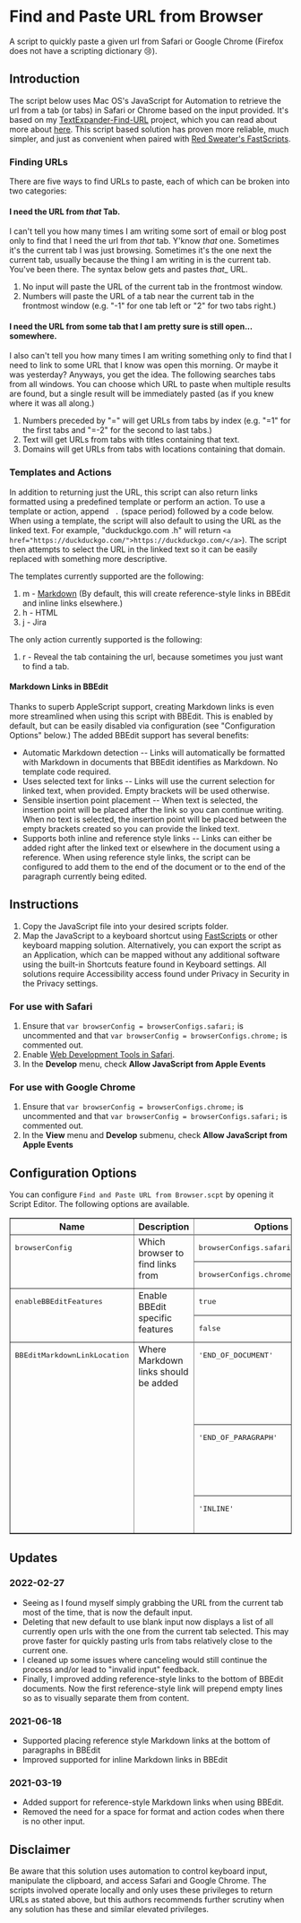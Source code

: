# Find and Paste URL from Browser
A script to quickly paste a given url from Safari or Google Chrome (Firefox does not have a scripting dictionary 😢).

## Introduction
The script below uses Mac OS's JavaScript for Automation to retrieve the url from a tab (or tabs) in Safari or Chrome based on the input provided. It's based on my [TextExpander-Find-URL](https://github.com/JackWellborn/TextExpander-Find-URL) project, which you can read about more about [here](http://wormsandviruses.com/2018/07/textexpander-snippets-with-variables/). This script based solution has proven more reliable, much simpler, and just as convenient when paired with [Red Sweater's FastScripts](https://red-sweater.com/fastscripts/). 

### Finding URLs
There are five ways to find URLs to paste, each of which can be broken into two categories:

#### I need the URL from _that_ Tab.
I can't tell you how many times I am writing some sort of email or blog post only to find that I need the url from _that_ tab. Y'know _that_ one. Sometimes it's the current tab I was just browsing. Sometimes it's the one next the current tab, usually because the thing I am writing in is the current tab. You've been there. The syntax below gets and pastes _that__ URL.

1. No input will paste the URL of the current tab in the frontmost window.
2. Numbers will paste the URL of a tab near the current tab in the frontmost window (e.g. "-1" for one tab left or "2" for two tabs right.)

#### I need the URL from some tab that I am pretty sure is still open... somewhere.
I also can't tell you how many times I am writing something only to find that I need to link to some URL that I know was open this morning. Or maybe it was yesterday? Anyways, you get the idea. The following searches tabs from all windows. You can choose which URL to paste when multiple results are found, but a single result will be immediately pasted (as if you knew where it was all along.)

1. Numbers preceded by "=" will get URLs from tabs by index (e.g. "=1"  for the first tabs and "=-2" for the second to last tabs.)
2. Text will get URLs from tabs with titles containing that text.
3. Domains will get URLs from tabs with locations containing that domain.

### Templates and Actions
In addition to returning just the URL, this script can also return links formatted using a predefined template or perform an action. To use a template or action, append ` .` (space period) followed by a code below. When using a template, the script will also default to using the URL as the linked text. For example, "duckduckgo.com .h" will return `<a href="https://duckduckgo.com/">https://duckduckgo.com/</a>`). The script then attempts to select the URL in the linked text so it can be easily replaced with something more descriptive. 

The templates currently supported are the following:

1. m - [Markdown][md] (By default, this will create reference-style links in BBEdit and inline links elsewhere.)
2. h - HTML
3. j - Jira

The only action currently supported is the following:

1. r - Reveal the tab containing the url, because sometimes you just want to find a tab.

#### Markdown Links in BBEdit
Thanks to superb AppleScript support, creating Markdown links is even more streamlined when using this script with BBEdit. This is enabled by default, but can be easily disabled via configuration (see "Configuration Options" below.) The added BBEdit support has several benefits:

- Automatic Markdown detection -- Links will automatically be formatted with Markdown in documents that BBEdit identifies as Markdown. No template code required.
- Uses selected text for links -- Links will use the current selection for linked text, when provided. Empty brackets will be used otherwise.
- Sensible insertion point placement -- When text is selected, the insertion point will be placed after the link so you can continue writing. When no text is selected, the insertion point will be placed between the empty brackets created so you can provide the linked text.
- Supports both inline and reference style links -- Links can either be added right after the linked text or elsewhere in the document using a reference. When using reference style links, the script can be configured to add them to the end of the document or to the end of the paragraph currently being edited. 

## Instructions
1. Copy the JavaScript file into your desired scripts folder.
2. Map the JavaScript to a keyboard shortcut using [FastScripts](https://red-sweater.com/fastscripts/) or other keyboard mapping solution. Alternatively, you can export the script as an Application, which can be mapped without any additional software using the built-in Shortcuts feature found in Keyboard settings. All solutions require Accessibility access found under Privacy in Security in the Privacy settings. 

### For use with Safari
1. Ensure that `var browserConfig = browserConfigs.safari;` is uncommented and that `var browserConfig = browserConfigs.chrome;` is commented out.
2. Enable [Web Development Tools in Safari](https://developer.apple.com/safari/tools/).
3. In the __Develop__ menu, check __Allow JavaScript from Apple Events__

### For use with Google Chrome
1. Ensure that `var browserConfig = browserConfigs.chrome;` is uncommented and that `var browserConfig = browserConfigs.safari;` is commented out.
2. In the __View__ menu and __Develop__ submenu, check __Allow JavaScript from Apple Events__

## Configuration Options
You can configure `Find and Paste URL from Browser.scpt` by opening it Script Editor. The following options are available.

<table border="1">
<tr>
	<th>Name</th>
	<th>Description</th>
	<th colspan="2">Options</th>
</tr>
<tr valign="top">
	<td rowspan="3"><pre>browserConfig</pre></td>
	<td rowspan="3">Which browser to find links from</td>
	<tr valign="top"><td><pre>browserConfigs.safari</pre></td><td>Safari (default)</td></tr>
	<tr valign="top"><td><pre>browserConfigs.chrome</pre></td><td>Google Chrome</td></tr>
</tr>
<tr valign="top">
	<td rowspan="3"><pre>enableBBEditFeatures</pre></td>
	<td rowspan="3">Enable BBEdit specific features</td>
	<tr valign="top"><td><pre>true</pre></td><td>Enabled (default)</td></tr>
	<tr valign="top"><td><pre>false</pre></td><td>Disabled</td></tr>
</tr>
<tr valign="top">
	<td rowspan="4"><pre>BBEditMarkdownLinkLocation</pre></td>
	<td rowspan="4">Where Markdown links should be added</td>
	<tr valign="top"><td><pre>'END_OF_DOCUMENT'</pre></td><td>Creates a reference style link at the end of the document (default)</td></tr>
	<tr valign="top"><td><pre>'END_OF_PARAGRAPH'</pre></td><td>Creates a reference style link at the end of the paragraph</td></tr>
	<tr valign="top"><td><pre>'INLINE'</pre></td><td>Creates an inline link</td></tr>
</tr>
</table>

## Updates
### 2022-02-27
* Seeing as I found myself simply grabbing the URL from the current tab most of the time, that is now the default input.
* Deleting that new default to use blank input now displays a list of all currently open urls with the one from the current tab selected. This may prove faster for quickly pasting urls from tabs relatively close to the current one.
* I cleaned up some issues where canceling would still continue the process and/or lead to "invalid input" feedback.
* Finally, I improved adding reference-style links to the bottom of BBEdit documents. Now the first reference-style link will prepend empty lines so as to visually separate them from content.

### 2021-06-18
* Supported placing reference style Markdown links at the bottom of paragraphs in BBEdit
* Improved supported for inline Markdown links in BBEdit
	
### 2021-03-19
* Added support for reference-style Markdown links when using BBEdit.
* Removed the need for a space for format and action codes when there is no other input. 

## Disclaimer
Be aware that this solution uses automation to control keyboard input, manipulate the clipboard, and access Safari and Google Chrome. The scripts involved operate locally and only uses these privileges to return URLs as stated above, but this authors recommends further scrutiny when any solution has these and similar elevated privileges.

[md]: https://daringfireball.net/projects/markdown/syntax#link